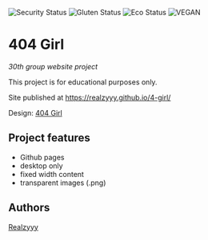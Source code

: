 ![Security Status](https://img.shields.io/security-headers?label=Security&url=https%3A%2F%2Fgithub.com&style=flat-square)
![Gluten Status](https://img.shields.io/badge/Gluten-Free-green.svg)
![Eco Status](https://img.shields.io/badge/ECO-Friendly-green.svg)
![VEGAN](https://img.shields.io/badge/Vegan-Friendly-brightgreen)
# 404 Girl

_30th group website project_

This project is for educational purposes only.

Site published at https://realzyyy.github.io/4-girl/

Design: [404 Girl](https://cdn.discordapp.com/attachments/648536139677958156/648860692459290634/unknown.png)

## Project features

- Github pages
- desktop only
- fixed width content
- transparent images (.png)

## Authors

[Realzyyy](https://github.com/ReaLzyyy)
